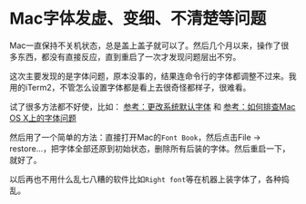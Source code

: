 # Mac字体发虚、变细、不清楚等问题

Mac一直保持不关机状态，总是盖上盖子就可以了。然后几个月以来，操作了很多东西，都没有直接反应，直到重启了一次才发现问题层出不穷。

这次主要发现的是字体问题，原本没事的，结果连命令行的字体都调整不过来。我用的iTerm2，不管怎么设置字体都是看上去很奇怪都样子，很难看。

试了很多方法都不好使，比如：
[参考：更改系统默认字体](https://laoshuterry.gitbooks.io/mac_os_setup_guide/content/3_ChangeDefaultFont.html)
和
[参考：如何排查Mac OS X上的字体问题](https://blogs.adobe.com/CCJKType/2009/08/troubleshoot.html)

然后用了一个简单的方法：直接打开Mac的`Font Book`，然后点击File -> restore...，把字体全部还原到初始状态，删除所有后装的字体。然后重启一下，就好了。

以后再也不用什么乱七八糟的软件比如`Right font`等在机器上装字体了，各种捣乱。
